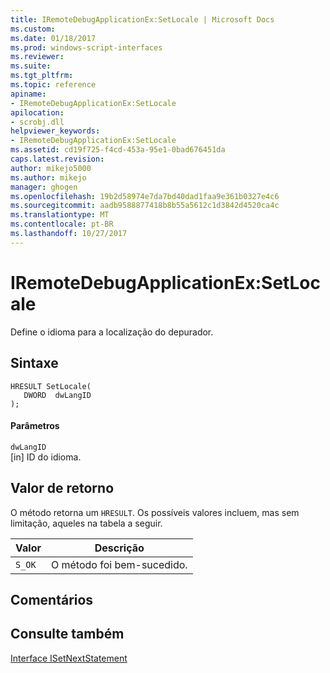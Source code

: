```yaml
---
title: IRemoteDebugApplicationEx:SetLocale | Microsoft Docs
ms.custom: 
ms.date: 01/18/2017
ms.prod: windows-script-interfaces
ms.reviewer: 
ms.suite: 
ms.tgt_pltfrm: 
ms.topic: reference
apiname:
- IRemoteDebugApplicationEx:SetLocale
apilocation:
- scrobj.dll
helpviewer_keywords:
- IRemoteDebugApplicationEx:SetLocale
ms.assetid: cd19f725-f4cd-453a-95e1-0bad676451da
caps.latest.revision: 
author: mikejo5000
ms.author: mikejo
manager: ghogen
ms.openlocfilehash: 19b2d58974e7da7bd40dad1faa9e361b0327e4c6
ms.sourcegitcommit: aadb9588877418b8b55a5612c1d3842d4520ca4c
ms.translationtype: MT
ms.contentlocale: pt-BR
ms.lasthandoff: 10/27/2017
---
```

# <a name="iremotedebugapplicationexsetlocale"></a>IRemoteDebugApplicationEx:SetLocale
Define o idioma para a localização do depurador.  
  
## <a name="syntax"></a>Sintaxe  
  
```  
HRESULT SetLocale(  
   DWORD  dwLangID  
);  
```  
  
#### <a name="parameters"></a>Parâmetros  
 `dwLangID`  
 [in] ID do idioma.  
  
## <a name="return-value"></a>Valor de retorno  
 O método retorna um `HRESULT`. Os possíveis valores incluem, mas sem limitação, aqueles na tabela a seguir.  
  
|Valor|Descrição|  
|-----------|-----------------|  
|`S_OK`|O método foi bem-sucedido.|  
  
## <a name="remarks"></a>Comentários  
  
## <a name="see-also"></a>Consulte também  
 [Interface ISetNextStatement](../../winscript/reference/isetnextstatement-interface.md)